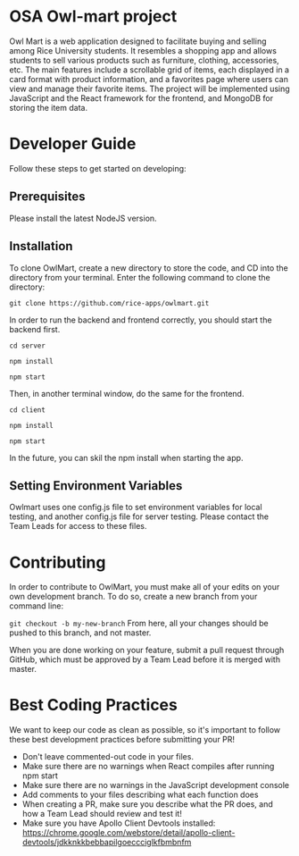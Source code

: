 # OSA Owl-mart project

Owl Mart is a web application designed to facilitate buying and selling among Rice University students. It resembles a shopping app and allows students to sell various products such as furniture, clothing, accessories, etc. The main features include a scrollable grid of items, each displayed in a card format with product information, and a favorites page where users can view and manage their favorite items. The project will be implemented using JavaScript and the React framework for the frontend, and MongoDB for storing the item data.

# Developer Guide
Follow these steps to get started on developing:

## Prerequisites
Please install the latest NodeJS version. 

## Installation
To clone OwlMart, create a new directory to store the code, and CD into the directory from your terminal. Enter the following command to clone the directory:

`git clone https://github.com/rice-apps/owlmart.git`

In order to run the backend and frontend correctly, you should start the backend first.

`
cd server
`

`
npm install
`

`
npm start
`

Then, in another terminal window, do the same for the frontend.

`
cd client 
`

`
npm install
`

`
npm start 
`

In the future, you can skil the npm install when starting the app.

## Setting Environment Variables
Owlmart uses one config.js file to set environment variables for local testing, and another config.js file for server testing. Please contact the Team Leads for access to these files.

# Contributing
In order to contribute to OwlMart, you must make all of your edits on your own development branch. To do so, create a new branch from your command line:

`git checkout -b my-new-branch`
From here, all your changes should be pushed to this branch, and not master.

When you are done working on your feature, submit a pull request through GitHub, which must be approved by a Team Lead before it is merged with master.

# Best Coding Practices
We want to keep our code as clean as possible, so it's important to follow these best development practices before submitting your PR!
- Don't leave commented-out code in your files.
-  Make sure there are no warnings when React compiles after running npm start
-  Make sure there are no warnings in the JavaScript development console
-  Add comments to your files describing what each function does
-  When creating a PR, make sure you describe what the PR does, and how a Team Lead should review and test it!
-  Make sure you have Apollo Client Devtools installed: https://chrome.google.com/webstore/detail/apollo-client-devtools/jdkknkkbebbapilgoeccciglkfbmbnfm






